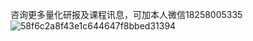 咨询更多量化研报及课程讯息，可加本人微信18258005335
![58f6c2a8f43e1c644647f8bbed31394](https://user-images.githubusercontent.com/101326415/162115394-7cee7213-3f62-42ae-a262-37f0c140a71f.png)

